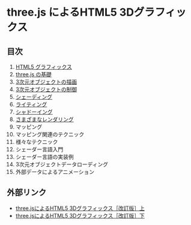 # three.js によるHTML5 3Dグラフィックス

## 目次
1. [HTML5 グラフィックス](01/)
2. [three.js の基礎](02/)
3. [3次元オブジェクトの描画](03/)
4. [3次元オブジェクトの制御](04/)
5. [シェーディング](05/)
6. [ライティング](06/)
7. [シャドーイング](07/)
8. [さまざまなレンダリング](08/)
9. マッピング
10. マッピング関連のテクニック
11. 様々なテクニック
12. シェーダー言語入門
13. シェーダー言語の実装例
14. 3次元オブジェクトデータローディング
15. 外部データによるアニメーション

## 外部リンク
- [three.jsによるHTML5 3Dグラフィックス［改訂版］上](http://www.cutt.co.jp/book/978-4-87783-323-7.html)
- [three.jsによるHTML5 3Dグラフィックス［改訂版］下](http://www.cutt.co.jp/book/978-4-87783-407-4.html)
